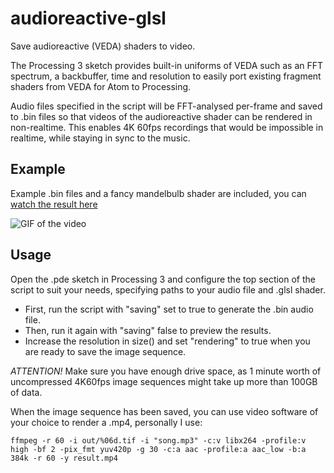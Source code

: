 # audioreactive-glsl

Save audioreactive (VEDA) shaders to video.

The Processing 3 sketch provides built-in uniforms of VEDA such as an FFT spectrum, a backbuffer, time and resolution to easily port existing fragment shaders from VEDA for Atom to Processing.

Audio files specified in the script will be FFT-analysed per-frame and saved to .bin files so that videos of the audioreactive shader can be rendered in non-realtime. This enables 4K 60fps recordings that would be impossible in realtime, while staying in sync to the music.

## Example

Example .bin files and a fancy mandelbulb shader are included, you can [watch the result here](https://vimeo.com/502148586)


![GIF of the video](https://videoapi-muybridge.vimeocdn.com/animated-thumbnails/image/8e1073b6-4424-4934-9b23-d7276a777e9d.gif?ClientID=vimeo-core-prod&Date=1646618550&Signature=d8c3a0e901499dd9edf3574327bb795372fb3c01)

## Usage

Open the .pde sketch in Processing 3 and configure the top section of the script to suit your needs, specifying paths to your audio file and .glsl shader.
- First, run the script with "saving" set to true to generate the .bin audio file.
- Then, run it again with "saving" false to preview the results.
- Increase the resolution in size() and set "rendering" to true when you are ready to save the image sequence.

*ATTENTION!*
Make sure you have enough drive space, as 1 minute worth of uncompressed 4K60fps image sequences might take up more than 100GB of data.

When the image sequence has been saved, you can use video software of your choice to render a .mp4, personally I use:
```
ffmpeg -r 60 -i out/%06d.tif -i "song.mp3" -c:v libx264 -profile:v high -bf 2 -pix_fmt yuv420p -g 30 -c:a aac -profile:a aac_low -b:a 384k -r 60 -y result.mp4
```
